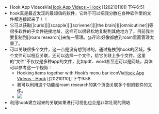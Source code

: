 - Hook App VideosVia[Hook App Videos – Hook](https://hookproductivity.com/help/general/videos/) [[20210110]] 下午6:51
- hook真是最近发现的最超值的软件，它终于可以把我分散在各种软件里的文件都连接起来了！！
- 它可以获取[[curio]][[scapple]][[scrivener]][[the brain]][[omnioutliner]]等很多软件的子文件链接地址，这样可以很轻松地复制到其他地方了。目前我主要复制到[[roam research]]来统一管理。@评论:好像都放到roam里面管理太重了。
- 可以关联很多个文件，这一点是没有想到过的。通过拖拽到hook的区域，多个文件可以相互关联，还可以选择一个文件，给它关联上多个文件。这里的“文件”不仅仅是多种app的文件，比如pdf、word甚至还可以是网址。具体可以参考这一个视频：
    - Hooking items together with Hook’s menu bar iconVia[Hook App Videos – Hook](https://hookproductivity.com/help/general/videos/) [[20210110]] 下午9:58
    - 我可以利用这个功能给roam research的某个页面关联多个别的软件的文件。
    - ![](https://firebasestorage.googleapis.com/v0/b/firescript-577a2.appspot.com/o/imgs%2Fapp%2Fxinyiheng%2F-9UVLDWn4_.png?alt=media&token=68d5059a-1b71-4a54-9a75-399493ebff19)
- 利用hook建立起来的关联如果进行可视化也会是非常壮观的网站
- 
